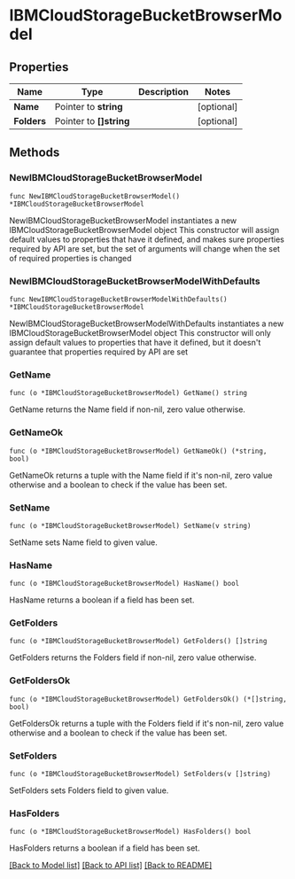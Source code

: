 # IBMCloudStorageBucketBrowserModel

## Properties

Name | Type | Description | Notes
------------ | ------------- | ------------- | -------------
**Name** | Pointer to **string** |  | [optional] 
**Folders** | Pointer to **[]string** |  | [optional] 

## Methods

### NewIBMCloudStorageBucketBrowserModel

`func NewIBMCloudStorageBucketBrowserModel() *IBMCloudStorageBucketBrowserModel`

NewIBMCloudStorageBucketBrowserModel instantiates a new IBMCloudStorageBucketBrowserModel object
This constructor will assign default values to properties that have it defined,
and makes sure properties required by API are set, but the set of arguments
will change when the set of required properties is changed

### NewIBMCloudStorageBucketBrowserModelWithDefaults

`func NewIBMCloudStorageBucketBrowserModelWithDefaults() *IBMCloudStorageBucketBrowserModel`

NewIBMCloudStorageBucketBrowserModelWithDefaults instantiates a new IBMCloudStorageBucketBrowserModel object
This constructor will only assign default values to properties that have it defined,
but it doesn't guarantee that properties required by API are set

### GetName

`func (o *IBMCloudStorageBucketBrowserModel) GetName() string`

GetName returns the Name field if non-nil, zero value otherwise.

### GetNameOk

`func (o *IBMCloudStorageBucketBrowserModel) GetNameOk() (*string, bool)`

GetNameOk returns a tuple with the Name field if it's non-nil, zero value otherwise
and a boolean to check if the value has been set.

### SetName

`func (o *IBMCloudStorageBucketBrowserModel) SetName(v string)`

SetName sets Name field to given value.

### HasName

`func (o *IBMCloudStorageBucketBrowserModel) HasName() bool`

HasName returns a boolean if a field has been set.

### GetFolders

`func (o *IBMCloudStorageBucketBrowserModel) GetFolders() []string`

GetFolders returns the Folders field if non-nil, zero value otherwise.

### GetFoldersOk

`func (o *IBMCloudStorageBucketBrowserModel) GetFoldersOk() (*[]string, bool)`

GetFoldersOk returns a tuple with the Folders field if it's non-nil, zero value otherwise
and a boolean to check if the value has been set.

### SetFolders

`func (o *IBMCloudStorageBucketBrowserModel) SetFolders(v []string)`

SetFolders sets Folders field to given value.

### HasFolders

`func (o *IBMCloudStorageBucketBrowserModel) HasFolders() bool`

HasFolders returns a boolean if a field has been set.


[[Back to Model list]](../README.md#documentation-for-models) [[Back to API list]](../README.md#documentation-for-api-endpoints) [[Back to README]](../README.md)


